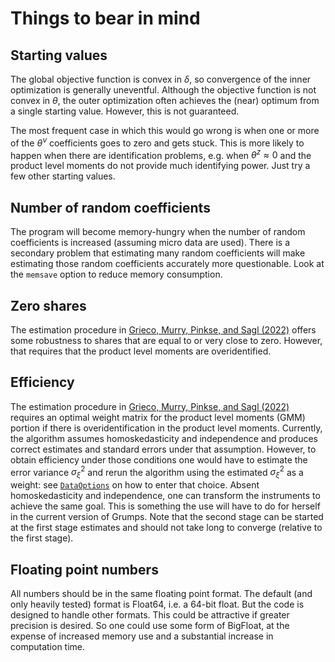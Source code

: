# Things to bear in mind

## Starting values

The global objective function is convex in $\delta$, so convergence of the inner optimization is generally uneventful.  Although the objective function is not convex in $\theta$, the outer optimization often achieves the (near) optimum from a single starting value.  However, this is not guaranteed.  

The most frequent case in which this would go wrong is when one or more of the $\theta^\nu$ coefficients goes to zero and gets stuck.  This is more likely to happen when there are identification problems, e.g. when $\theta^z \approx 0$ and the product level moments do not provide much identifying power.  Just try a few other starting values.

## Number of random coefficients

The program will become memory-hungry when the number of random coefficients is increased (assuming micro data are used).  There is a secondary problem that estimating many random coefficients will make estimating those random coefficients accurately more questionable.  Look at the `memsave` option to reduce memory consumption.

## Zero shares

The estimation procedure in [Grieco, Murry, Pinkse, and Sagl (2022)](http://joris.pinkse.org/paper/grumps/) offers some robustness to shares that are equal to or very close to zero.  However, that requires that the product level moments are overidentified.

## Efficiency

The estimation procedure in [Grieco, Murry, Pinkse, and Sagl (2022)](http://joris.pinkse.org/paper/grumps/) requires an optimal weight matrix for the product level moments (GMM) portion if there is overidentification in the product level moments.  Currently, the algorithm assumes homoskedasticity and independence and produces correct estimates and standard errors under that assumption.  However, to obtain efficiency under those conditions one would have to estimate the error variance $\sigma_\xi^2$ and rerun the algorithm using the estimated $\sigma_\xi^2$ as a weight: see [`DataOptions`](@ref) on how to enter that choice.  Absent homoskedasticity and independence, one can transform the instruments to achieve the same goal.  This is something the use will have to do for herself in the current version of Grumps.  Note that the second stage can be started at the first stage estimates and should not take long to converge (relative to the first stage).

## Floating point numbers

All numbers should be in the same floating point format.  The default (and only heavily tested) format is Float64, i.e. a 64-bit float.  But the code is designed to handle other formats.  This could be attractive if greater precision is desired.  So one could use some form of BigFloat, at the expense of increased memory use and a substantial increase in computation time.

<!-- ## Nesting of frugal option -->







